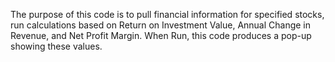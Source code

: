 The purpose of this code is to pull financial information for specified stocks, run calculations based on Return on Investment Value, Annual Change in Revenue, and Net Profit Margin. When Run, this code produces a pop-up showing these values. 
